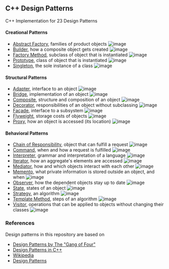 ## C++ Design Patterns

C++ Implementation for 23 Design Patterns

#### Creational Patterns 
- [Abstract Factory], families of product objects
![image](./images/AbstractFactory.png)
- [Builder], how a composite object gets created
![image](./images/Builder.png)
- [Factory Method], subclass of object that is instantiated
![image](./images/Factory.png)
- [Prototype], class of object that is instantiated
![image](images/Prototype.png)
- [Singleton], the sole instance of a class 
![image](./images/SingletonPattern.png)
#### Structural Patterns
- [Adapter], interface to an object
![image](./images/Adapter.png)
- [Bridge], implementation of an object 
![image](./images/Bridge.png)
- [Composite], structure and composition of an object
![image](./images/Composite.png)
- [Decorator], responsibilities of an object without subclassing
![image](./images/Decorator.png)
- [Façade], interface to a subsystem
![image](./images/Facade.png)
- [Flyweight], storage costs of objects
![image](./images/Flyweight.png)
- [Proxy], how an object is accessed (its location)
![image](./images/Proxy.png)
#### Behavioral Patterns
- [Chain of Responsibility], object that can fulfill a request
![image](./images/ChainOfResponsibility.png)
- [Command], when and how a request is fulfilled
![image](./images/Command.PNG)
- [Interpreter], grammar and interpretation of a language
![image](./images/Interpreter.PNG)
- [Iterator], how an aggregate's elements are accessed
![image](./images/Iterator.png)
- [Mediator], how and which objects interact with each other
![image](./images/Mediator.PNG)
- [Memento], what private information is stored outside an object, and when 
![image](./images/Memento.PNG)
- [Observer], how the dependent objects stay up to date
![image](./images/Observer.PNG)
- [State], states of an object
![image](./images/State.PNG)
- [Strategy], an algorithm
![image](./images/Strategy.PNG)
- [Template Method], steps of an algorithm
![image](./images/TemplateMethod.png)
- [Visitor], operations that can be applied to objects without changing their classes
![image](./images/Visitor.PNG)

### References
Design patterns in this repository are based on

* [Design Patterns by The "Gang of Four"]
* [Design Patterns in C++]
* [Wikipedia]
* [Design Patterns]

[Design Patterns by The "Gang of Four"]: https://en.wikipedia.org/wiki/Design_Patterns
[Design Patterns in C++]: https://github.com/shreejitverma/Competitive-Programming/tree/main//Competitive%20Programming/Design%20Patterns/
[Wikipedia]: https://en.wikipedia.org/wiki/Software_design_pattern
[Design Patterns]: https://refactoring.guru/design-patterns

[Abstract Factory]: https://github.com/shreejitverma/Competitive-Programming/tree/main/CreationalPatterns/abstract-factory
[Builder]: https://github.com/shreejitverma/Competitive-Programming/tree/main/CreationalPatterns/builder
[Factory Method]: https://github.com/Junzhuodu/design-patterns/tree/CreationalPatterns/master/factory-method
[Prototype]: https://github.com/Junzhuodu/design-patterns/tree/CreationalPatterns/master/prototype
[Singleton]: https://github.com/shreejitverma/Competitive-Programming/tree/main/CreationalPatterns/singleton

[Adapter]: https://github.com/shreejitverma/Competitive-Programming/tree/main/StructuralPatterns/adapter
[Bridge]: https://github.com/shreejitverma/Competitive-Programming/tree/main/StructuralPatterns/bridge 
[Composite]: https://github.com/shreejitverma/Competitive-Programming/tree/main/StructuralPatterns/composite
[Decorator]: https://github.com/shreejitverma/Competitive-Programming/tree/main/StructuralPatterns/decorator
[Façade]: https://github.com/shreejitverma/Competitive-Programming/tree/main/StructuralPatterns/facade
[Flyweight]: https://github.com/shreejitverma/Competitive-Programming/tree/main/StructuralPatterns/flyweight
[Proxy]: https://github.com/shreejitverma/Competitive-Programming/tree/main/StructuralPatterns/proxy

[Chain of Responsibility]: https://github.com/shreejitverma/Competitive-Programming/tree/main/BehaviroalPatterns/chain-of-responsibility
[Command]: https://github.com/shreejitverma/Competitive-Programming/tree/main/BehaviroalPatterns/command
[Interpreter]: https://github.com/shreejitverma/Competitive-Programming/tree/main/BehaviroalPatterns/interpreter
[Iterator]: https://github.com/shreejitverma/Competitive-Programming/tree/main/BehaviroalPatterns/iterator
[Mediator]: https://github.com/shreejitverma/Competitive-Programming/tree/main/BehaviroalPatterns/mediator
[Memento]: https://github.com/shreejitverma/Competitive-Programming/tree/main/BehaviroalPatterns/memento
[Observer]: https://github.com/shreejitverma/Competitive-Programming/tree/main/BehaviroalPatterns/observer
[State]: https://github.com/shreejitverma/Competitive-Programming/tree/main/BehaviroalPatterns/state
[Strategy]: https://github.com/shreejitverma/Competitive-Programming/tree/main/BehaviroalPatterns/strategy
[Template Method]: https://github.com/shreejitverma/Competitive-Programming/tree/main/BehaviroalPatterns/template-method
[Visitor]: https://github.com/shreejitverma/Competitive-Programming/tree/main/BehaviroalPatterns/visitor
